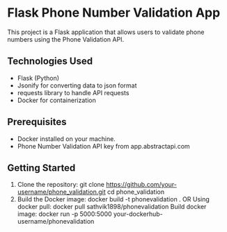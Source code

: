 # Flask Phone Number Validation App

This project is a Flask application that allows users to validate phone numbers using the Phone Validation API.

## Technologies Used
  - Flask (Python)
  - Jsonify for converting data to json format
  - requests library to handle API requests
  - Docker for containerization

## Prerequisites
  - Docker installed on your machine.
  - Phone Number Validation API key from app.abstractapi.com

## Getting Started
1. Clone the repository:
git clone https://github.com/your-username/phone_validation.git
cd phone_validation
2. Build the Docker image:
docker build -t phonevalidation . 
OR
Using docker pull:
docker pull sathvik1898/phonevalidation
Build docker image:
docker run -p 5000:5000 your-dockerhub-username/phonevalidation
